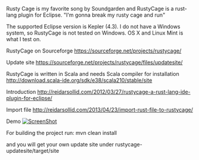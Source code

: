 Rusty Cage is my favorite song by Soundgarden and RustyCage is a rust-lang plugin for Eclipse.
"I'm gonna break my rusty cage and run"

The supported Eclipse version is Kepler (4.3).
I do not have a Windows system, so RustyCage is not tested on Windows. OS X and Linux Mint is what I test on.

RustyCage on Sourceforge
https://sourceforge.net/projects/rustycage/

Update site
https://sourceforge.net/projects/rustycage/files/updatesite/

RustyCage is written in Scala and needs Scala compiler for installation
http://download.scala-ide.org/sdk/e38/scala210/stable/site

Introduction
http://reidarsollid.com/2012/03/27/rustycage-a-rust-lang-ide-plugin-for-eclipse/

Import file
http://reidarsollid.com/2013/04/23/import-rust-file-to-rustycage/

Demo
[![ScreenShot](http://reidarsollid.github.io/RustyCage/youtube.png)](http://www.youtube.com/watch?v=px7tVrY3QLg)

For building the project run:
mvn clean install

and you will get your own update site under rustycage-updatesite/target/site
